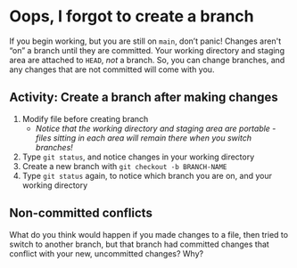 # Oops, I forgot to create a branch

If you begin working, but you are still on `main`, don’t panic! Changes aren't “on” a branch until they are committed. Your working directory and staging area are attached to `HEAD`, _not_ a branch. So, you can change branches, and any changes that are not committed will come with you.

## Activity: Create a branch after making changes

1. Modify file before creating branch
   - _Notice that the working directory and staging area are portable - files sitting in each area will remain there when you switch branches!_
2. Type `git status`, and notice changes in your working directory
3. Create a new branch with `git checkout -b BRANCH-NAME`
4. Type `git status` again, to notice which branch you are on, and your working directory

## Non-committed conflicts

What do you think would happen if you made changes to a file, then tried to switch to another branch, but that branch had committed changes that conflict with your new, uncommitted changes? Why?
